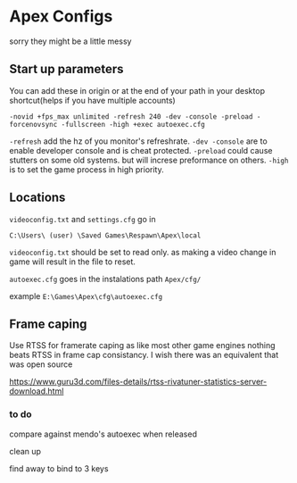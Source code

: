 # Apex Configs
sorry they might be a little messy

## Start up parameters
You can add these in origin or at the end of your path in your desktop shortcut(helps if you have multiple accounts)


```-novid +fps_max unlimited -refresh 240 -dev -console -preload -forcenovsync -fullscreen -high +exec autoexec.cfg```


```-refresh``` add the hz of you monitor's refreshrate.
```-dev -console``` are to enable developer console and is cheat protected.
```-preload``` could cause stutters on some old systems. but will increse preformance on others.
```-high``` is to set the game process in high priority.

## Locations

```videoconfig.txt``` and ```settings.cfg``` go in 

```C:\Users\ (user) \Saved Games\Respawn\Apex\local```

```videoconfig.txt``` should be set to read only. as making a video change in game will result in the file to reset.

```autoexec.cfg``` goes in the instalations path ```Apex/cfg/```

example ```E:\Games\Apex\cfg\autoexec.cfg```

## Frame caping

Use RTSS for framerate caping as like most other game engines nothing beats RTSS in frame cap consistancy. I wish there was an equivalent that was open source

https://www.guru3d.com/files-details/rtss-rivatuner-statistics-server-download.html

### to do

compare against mendo's autoexec when released

clean up

find away to bind to 3 keys
